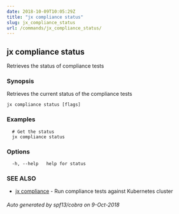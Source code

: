 ```yaml
---
date: 2018-10-09T10:05:29Z
title: "jx compliance status"
slug: jx_compliance_status
url: /commands/jx_compliance_status/
---
```

## jx compliance status

Retrieves the status of compliance tests

### Synopsis

Retrieves the current status of the compliance tests

```
jx compliance status [flags]
```

### Examples

```
  # Get the status
  jx compliance status
```

### Options

```
  -h, --help   help for status
```

### SEE ALSO

* [jx compliance](/commands/jx_compliance/)	 - Run compliance tests against Kubernetes cluster

###### Auto generated by spf13/cobra on 9-Oct-2018
